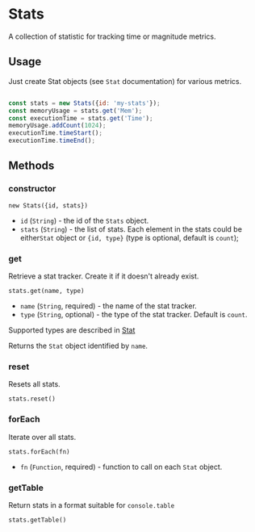 # Stats

A collection of statistic for tracking time or magnitude metrics.

## Usage

Just create Stat objects (see `Stat` documentation) for various metrics.
```js

const stats = new Stats({id: 'my-stats'});
const memoryUsage = stats.get('Mem');
const executionTime = stats.get('Time');
memoryUsage.addCount(1024);
executionTime.timeStart();
executionTime.timeEnd();
```

## Methods

### constructor

`new Stats({id, stats})`

* `id` (`String`) - the id of the `Stats` object.
* `stats` (`String`) - the list of stats. Each element in the stats could be either`Stat` object or `{id, type}` (type is optional, default is `count`);


### get

Retrieve a stat tracker. Create it if it doesn't already exist.

`stats.get(name, type)`

* `name` (`String`, required) - the name of the stat tracker.
* `type` (`String`, optional) - the type of the stat tracker. Default is `count`.

Supported types are described in [Stat](/docs/api-reference/log/stat.md)

Returns the `Stat` object identified by `name`.


### reset

Resets all stats.

`stats.reset()`


### forEach

Iterate over all stats.

`stats.forEach(fn)`

* `fn` (`Function`, required) - function to call on each `Stat` object.

### getTable

Return stats in a format suitable for `console.table`

`stats.getTable()`
